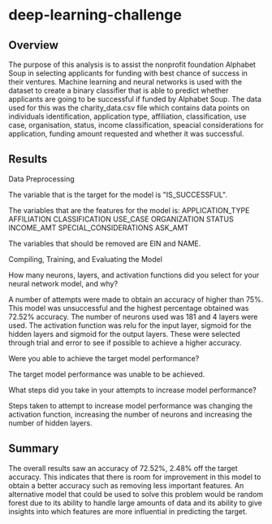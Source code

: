 # deep-learning-challenge

## Overview

The purpose of this analysis is to assist the nonprofit foundation Alphabet Soup in selecting applicants for funding with best chance of success in their ventures. Machine learning and neural networks is used with the dataset to create a binary classifier that is able to predict whether applicants are going to be successful if funded by Alphabet Soup. The data used for this was the charity_data.csv file which contains data points on individuals identification, application type, affiliation, classification, use case, organisation, status, income classification, speacial considerations for application, funding amount requested and whether it was successful.


## Results
Data Preprocessing

The variable that is the target for the model is "IS_SUCCESSFUL".

The variables that are the features for the model is:
APPLICATION_TYPE
AFFILIATION
CLASSIFICATION
USE_CASE
ORGANIZATION
STATUS
INCOME_AMT
SPECIAL_CONSIDERATIONS
ASK_AMT

The variables that should be removed are EIN and NAME.

Compiling, Training, and Evaluating the Model

How many neurons, layers, and activation functions did you select for your neural network model, and why?

A number of attempts were made to obtain an accuracy of higher than 75%. This model was unsuccessful and the highest percentage obtained was 72.52% accuracy. The number of neurons used was 181 and 4 layers were used. The activation function was relu for the input layer, sigmoid for the hidden layers and sigmoid for the output layers. These were selected through trial and error to see if possible to achieve a higher accuracy.

Were you able to achieve the target model performance?

The target model performance was unable to be achieved.
        
What steps did you take in your attempts to increase model performance?

Steps taken to attempt to increase model performance was changing the activation function, increasing the number of neurons and increasing the number of hidden layers.


## Summary

The overall results saw an accuracy of 72.52%, 2.48% off the target accuracy. This indicates that there is room for improvement in this model to obtain a better accuracy such as removing less important features. An alternative model that could be used to solve this problem would be random forest due to its ability to handle large amounts of data and its ability to give insights into which features are more influential in predicting the target. 

